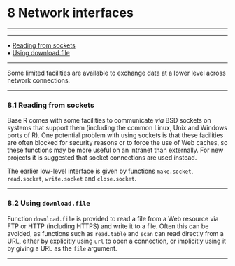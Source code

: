 # 8 Network interfaces

---

---

• [Reading from sockets](#Reading-from-sockets)     
 • [Using download.file](#Using-download_002efile)

---

Some limited facilities are available to exchange data at a lower level
across network connections.

---

### 8.1 Reading from sockets

Base R comes with some facilities to communicate _via_ BSD sockets on
systems that support them (including the common Linux, Unix and Windows
ports of R). One potential problem with using sockets is that these
facilities are often blocked for security reasons or to force the use of
Web caches, so these functions may be more useful on an intranet than
externally. For new projects it is suggested that socket connections are
used instead.

The earlier low-level interface is given by functions `make.socket`,
`read.socket`, `write.socket` and `close.socket`.

---

### 8.2 Using `download.file`

Function `download.file` is provided to read a file from a Web resource
via FTP or HTTP (including HTTPS) and write it to a file. Often this can
be avoided, as functions such as `read.table` and `scan` can read
directly from a URL, either by explicitly using `url` to open a
connection, or implicitly using it by giving a URL as the `file`
argument.

---
